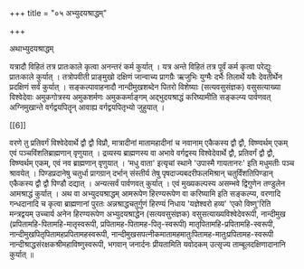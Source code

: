 +++
title = "०५ अभ्युदयश्राद्धम्"

+++

अथाभ्युदयश्राद्धम्

यत्रादौ विहितं तत्र प्रातःकाले कृत्वा अनन्तरं कर्म कुर्यात् । यत्र अन्ते विहितं तत्र पूर्वं कर्म कृत्वा परेद्युः प्रातःकाले कुर्यात् । तत्रोपवीती प्राङ्मुखो दक्षिणं जान्वाच्य प्रागग्रैः ऋजुभिः युग्मैः दर्भैः तिलार्थे यवैः देवतीर्थेन प्रदक्षिणं सर्वं कुर्यात् । सङ्कल्पावाहनादौ नान्दीमुखशब्देन पितरो विशेष्याः (सत्यवसुसंज्ञक) वसुसत्याख्या विश्वेदेवाः अमुकगोत्रस्य अमुकशर्मणः अमुककर्माङ्गम् अद्भुदयश्राद्धं करिष्यामीति सङ्कल्प्य पार्वणवत् अग्निमुखान्ते वर्गद्वयपितॄन् आवाह्य वर्गद्वयपितृभ्यो जुहुयात् । 

[[6]]

वरणे तु प्रतिवर्गं विश्वेदेवार्थे द्वौ द्वौ विप्रौ, मात्रादीनां मातामहादीनां च नवानाम् एकैकस्य द्वौ द्वौ, विष्ण्वर्थम् एकम् एवं पञ्चविंशतिब्राह्मणान् वृणुयात् । द्रव्यस्य ब्राह्मणस्य वा अभावे वर्गद्वस्य विश्वेदेवार्थे द्वौ, प्रतिवर्गं द्वौ द्वौ, विष्ण्वर्थम् एकम्, एवं नव ब्राह्मणान् वृणुयात् । ‘मधु वाता' इत्यृचां स्थाने 'उपास्मै गायतानरः' इति मधुमतीः पञ्च श्रावयेत् । पिण्डप्रदानेषु चतुर्धा प्रागग्रान् दर्भान् संस्तीर्य तेषु पृषदाज्यबदरीफलमिश्रान् चतुर्विंशतिपिण्डान् एकैकस्य द्वौ द्वौ पिण्डौ दद्यात् । अन्यत्सर्वं पार्वणवत् कुर्यात् । एवं मुख्यकल्पस्य असम्भवे द्विगुणेन तण्डुलेन आमश्राद्धं कुर्यात् । अथ वा अभ्युदयश्राद्धम् आमरूपेण हिरण्यरूपेण वा करिष्यामि इति सङ्कल्प्य, वरणादि गन्धदानादि च कृत्वा ब्राह्मणानां पुरतः अन्नश्राद्धचतुर्गुणं हिरण्यं निधाय 'यज्ञेश्वरो हव्य' ‘एको विष्णु'रिति मन्त्रद्वयम् उच्चार्य अनेन हिरण्यरूपेण अभ्युदयश्राद्धेन (सत्यवसुसंज्ञक) वसुसत्याख्यविश्वेदेवरूपी, नान्दीमुख (प्रपितामहि-पितामहि-मातृस्वरूपी, प्रपितामह-पितामह-पितृ-स्वरूपी) मातृपितामहि-प्रपितामहि-स्वरूपी, नान्दीमुखपितृपितामहप्रपितामहस्वरूपी, नान्दीमुखसपत्नीकमातामहमातुःपितामह-मातुःप्रपितामह-स्वरूपी नान्दीश्राद्धसंरक्षकश्रीमहाविष्णुस्वरूपी, भगवान् जनार्दनः प्रीयतामिति यवोदकम् उत्सृज्य ताम्बूलदक्षिणादानानि कुर्यात् ॥
